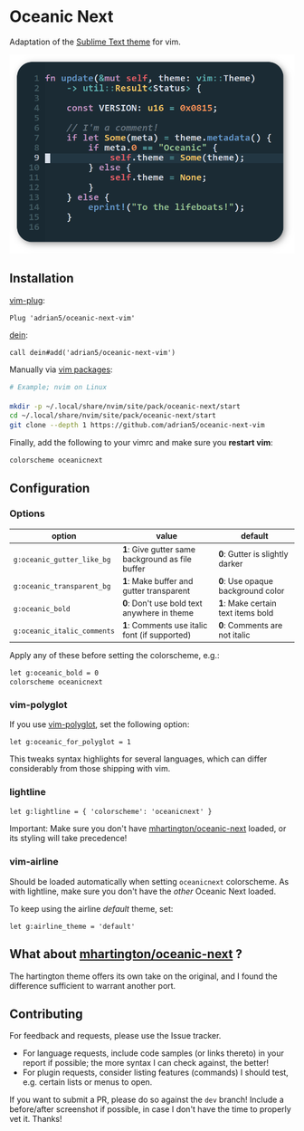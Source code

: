 # Oceanic Next

Adaptation of the [Sublime Text theme](https://github.com/voronianski/oceanic-next-color-scheme)
for vim.

<img src="https://github.com/adrian5/oceanic-next-vim/blob/master/assets/theme-preview.png"
  width="600">

## Installation

[vim-plug](https://github.com/junegunn/vim-plug):

```viml
Plug 'adrian5/oceanic-next-vim'
```

[dein](https://github.com/Shougo/dein.vim):

```viml
call dein#add('adrian5/oceanic-next-vim')
```

Manually via [vim packages](https://vimhelp.org/repeat.txt.html#packages):

```sh
# Example; nvim on Linux

mkdir -p ~/.local/share/nvim/site/pack/oceanic-next/start
cd ~/.local/share/nvim/site/pack/oceanic-next/start
git clone --depth 1 https://github.com/adrian5/oceanic-next-vim
```

Finally, add the following to your vimrc and make sure you **restart vim**:

```viml
colorscheme oceanicnext
```

## Configuration

### Options

| option                      | value                                             | default                             |
| --------------------------- | ------------------------------------------------- | ----------------------------------- |
| `g:oceanic_gutter_like_bg`  | **1**: Give gutter same background as file buffer | **0**: Gutter is slightly darker    |
| `g:oceanic_transparent_bg`  | **1**: Make buffer and gutter transparent         | **0**: Use opaque background color  |
| `g:oceanic_bold`            | **0**: Don't use bold text anywhere in theme      | **1**: Make certain text items bold |
| `g:oceanic_italic_comments` | **1**: Comments use italic font (if supported)    | **0**: Comments are not italic      |

Apply any of these before setting the colorscheme, e.g.:

```viml
let g:oceanic_bold = 0
colorscheme oceanicnext
```

### vim-polyglot

If you use [vim-polyglot](https://github.com/sheerun/vim-polyglot), set the following option:

```viml
let g:oceanic_for_polyglot = 1
```

This tweaks syntax highlights for several languages, which can differ considerably from those
shipping with vim.

### lightline

```viml
let g:lightline = { 'colorscheme': 'oceanicnext' }
```

Important: Make sure you don't have [mhartington/oceanic-next](
https://github.com/mhartington/oceanic-next) loaded, or its styling will take precedence!

### vim-airline

Should be loaded automatically when setting `oceanicnext` colorscheme. As with lightline, make sure
you don't have the _other_ Oceanic Next loaded.

To keep using the airline *default* theme, set:

```viml
let g:airline_theme = 'default'
```

## What about [mhartington/oceanic-next](https://github.com/mhartington/oceanic-next) ?

The hartington theme offers its own take on the original, and I found the difference sufficient to
warrant another port.

## Contributing

For feedback and requests, please use the Issue tracker.

* For language requests, include code samples (or links thereto) in your report if possible; the
  more syntax I can check against, the better!
* For plugin requests, consider listing features (commands) I should test, e.g. certain lists or
  menus to open.

If you want to submit a PR, please do so against the `dev` branch! Include a before/after screenshot
if possible, in case I don't have the time to properly vet it. Thanks!
